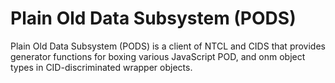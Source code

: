 # Plain Old Data Subsystem (PODS)

Plain Old Data Subsystem (PODS) is a client of NTCL and CIDS that provides generator functions for boxing various JavaScript POD, and onm object types in CID-discriminated wrapper objects.



